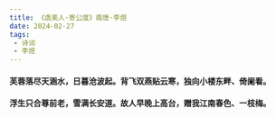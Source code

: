 ```yaml
---
title: 《虞美人·寄公度》南唐·李煜
date: 2024-02-27
tags:
 - 诗词
 - 李煜
---
```

#### 芙蓉落尽天涵水，日暮沧波起。背飞双燕贴云寒，独向小楼东畔、倚阑看。
#### 浮生只合尊前老，雪满长安道。故人早晚上高台，赠我江南春色、一枝梅。


